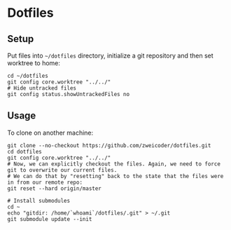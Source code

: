 # Dotfiles

## Setup
Put files into `~/dotfiles` directory, initialize a git repository and then set worktree to home:

```
cd ~/dotfiles
git config core.worktree "../../"
# Hide untracked files
git config status.showUntrackedFiles no
```
 
## Usage
To clone on another machine:

```
git clone --no-checkout https://github.com/zweicoder/dotfiles.git
cd dotfiles
git config core.worktree "../../"
# Now, we can explicitly checkout the files. Again, we need to force git to overwrite our current files. 
# We can do that by "resetting" back to the state that the files were in from our remote repo:
git reset --hard origin/master

# Install submodules
cd ~
echo "gitdir: /home/`whoami`/dotfiles/.git" > ~/.git
git submodule update --init
```
